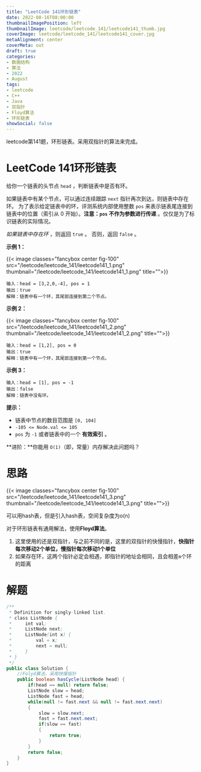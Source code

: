 ```yaml
---
title: "LeetCode 141环形链表"
date: 2022-08-16T08:00:00
thumbnailImagePosition: left
thumbnailImage: leetcode/leetcode_141/leetcode141_thumb.jpg
coverImage: leetcode/leetcode_141/leetcode141_cover.jpg
metaAlignment: center
coverMeta: out
draft: true
categories:
- 数据结构
- 算法
- 2022
- August 
tags:
- leetcode
- C++
- Java
- 双指针
- Floyd算法
- 环形链表
showSocial: false
---
```


leetcode第141题，环形链表。采用双指针的算法来完成。

<!--more-->
# LeetCode 141环形链表

给你一个链表的头节点 `head` ，判断链表中是否有环。

如果链表中有某个节点，可以通过连续跟踪 `next` 指针再次到达，则链表中存在环。 为了表示给定链表中的环，评测系统内部使用整数 `pos` 来表示链表尾连接到链表中的位置（索引从 0 开始）。**注意：`pos` 不作为参数进行传递** 。仅仅是为了标识链表的实际情况。

*如果链表中存在环* ，则返回 `true` 。 否则，返回 `false` 。



**示例 1：**

{{< image classes="fancybox center fig-100" src="/leetcode/leetcode_141/leetcode141_1.png" thumbnail="/leetcode/leetcode_141/leetcode141_1.png" title="">}}

```
输入：head = [3,2,0,-4], pos = 1
输出：true
解释：链表中有一个环，其尾部连接到第二个节点。
```



**示例 2：**

{{< image classes="fancybox center fig-100" src="/leetcode/leetcode_141/leetcode141_2.png" thumbnail="/leetcode/leetcode_141/leetcode141_2.png" title="">}}

```
输入：head = [1,2], pos = 0
输出：true
解释：链表中有一个环，其尾部连接到第一个节点。
```



**示例 3：**

```
输入：head = [1], pos = -1
输出：false
解释：链表中没有环。
```



**提示：**

- 链表中节点的数目范围是 `[0, 104]`
- `-105 <= Node.val <= 105`
- `pos` 为 `-1` 或者链表中的一个 **有效索引** 。



**进阶：**你能用 `O(1)`（即，常量）内存解决此问题吗？



# 思路

{{< image classes="fancybox center fig-100" src="/leetcode/leetcode_141/leetcode141_3.png" thumbnail="/leetcode/leetcode_141/leetcode141_3.png" title="">}}

可以用hash表，但是引入hash表，空间复杂度为o(n)

对于环形链表有通用解法，使用**Floyd算法**。

1. 这里使用的还是双指针，与之前不同的是，这里的双指针的快慢指针，**快指针每次移动2个单位，慢指针每次移动1个单位**
2. 如果存在环，这两个指针必定会相遇，即指针的地址会相同，且会相差`m`个环的距离



# 解题

```java
/**
 * Definition for singly-linked list.
 * class ListNode {
 *     int val;
 *     ListNode next;
 *     ListNode(int x) {
 *         val = x;
 *         next = null;
 *     }
 * }
 */
public class Solution {
    //Folyd算法，采用快慢指针
    public boolean hasCycle(ListNode head) {
        if(head == null) return false;
        ListNode slow = head;
        ListNode fast = head;
        while(null != fast.next && null != fast.next.next)
        {
            slow = slow.next;
            fast = fast.next.next;
            if(slow == fast)
            {
                return true;
            }
        }
        return false;
    }
}
```

